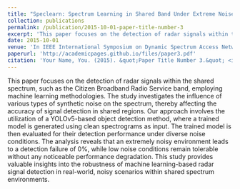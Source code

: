 ```yaml
---
title: "Speclearn: Spectrum Learning in Shared Band Under Extreme Noise Conditions"
collection: publications
permalink: /publication/2015-10-01-paper-title-number-3
excerpt: 'This paper focuses on the detection of radar signals within the shared spectrum such as the Citizen Broadband Radio Service band employing YOLO algorithms under the influence of various noisy conditions.'
date: 2015-10-01
venue: 'In IEEE International Symposium on Dynamic Spectrum Access Networks'
paperurl: 'http://academicpages.github.io/files/paper3.pdf'
citation: 'Your Name, You. (2015). &quot;Paper Title Number 3.&quot; <i>Journal 1</i>. 1(3).'
---
```


This paper focuses on the detection of radar signals within the shared spectrum, such as the Citizen Broadband Radio Service band, employing machine learning methodologies. The study investigates the influence of various types of synthetic noise on the spectrum, thereby affecting the accuracy of signal detection in shared regions. Our approach involves the utilization of a YOLOv5-based object detection method, where a trained model is generated using clean spectrograms as input. The trained model is then evaluated for their detection performance under diverse noise conditions. The analysis reveals that an extremely noisy environment leads to a detection failure of 0%, while low noise conditions remain tolerable without any noticeable performance degradation. This study provides valuable insights into the robustness of machine learning-based radar signal detection in real-world, noisy scenarios within shared spectrum environments.